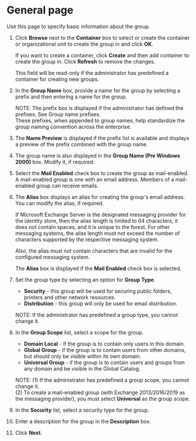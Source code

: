# General page

Use this page to specify basic information about the group.

1. Click **Browse** next to the **Container** box to select or create the container or
   organizational unit to create the group in and click **OK**.

   If you want to create a container, click **Create** and then add container to create the group
   in. Click **Refresh** to remove the changes.

   This field will be read-only if the administrator has predefined a container for creating new
   groups.

2. In the **Group Name** box, provide a name for the group by selecting a prefix and then entering a
   name for the group.

   NOTE: The prefix box is displayed if the administrator has defined the prefixes. See Group name
   prefixes.  
    These prefixes, when appended to group names, help standardize the group naming convention
   across the enterprise.

3. The **Name Preview** is displayed if the prefix list is available and displays a preview of the
   prefix combined with the group name.
4. The group name is also displayed in the **Group Name (Pre Windows 2000)** box. Modify it, if
   required.
5. Select the **Mail Enabled** check box to create the group as mail-enabled. A mail-enabled group
   is one with an email address. Members of a mail-enabled group can receive emails.
6. The **Alias** box displays an alias for creating the group's email address. You can modify the
   alias, if required.

   If Microsoft Exchange Server is the designated messaging provider for the identity store, then
   the alias length is limited to 64 characters, it does not contain spaces, and it is unique to
   the forest. For other messaging systems, the alias length must not exceed the number of
   characters supported by the respective messaging system.

   Also, the alias must not contain characters that are invalid for the configured messaging
   system.

   The **Alias** box is displayed if the **Mail Enabled** check box is selected.

7. Set the group type by selecting an option for **Group Type**.

   - **Security** - this group will be used for securing public folders, printers and other network
     resources.
   - **Distribution** - this group will only be used for email distribution.

   NOTE: If the administrator has predefined a group type, you cannot change it.

8. In the **Group Scope** list, select a scope for the group.

   - **Domain Local** - if the group is to contain only users in this domain.
   - **Global Group** - if the group is to contain users from other domains, but should only be
     visible within its own domain.
   - **Universal Group** - if the group is to contain users and groups from any domain and be
     visible in the Global Catalog.

   NOTE: (1) If the administrator has predefined a group scope, you cannot change it.  
   (2) To create a mail-enabled group (with Exchange 2013/2016/2019 as the messaging provider), you
   must select **Universal** as the group scope.

9. In the **Security** list, select a security type for the group.
10. Enter a description for the group in the **Description** box.
11. Click **Next**.
